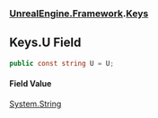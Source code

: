 ### [UnrealEngine.Framework](UnrealEngine_Framework.md 'UnrealEngine.Framework').[Keys](Keys.md 'UnrealEngine.Framework.Keys')
## Keys.U Field
```csharp
public const string U = U;
```
#### Field Value
[System.String](https://docs.microsoft.com/en-us/dotnet/api/System.String 'System.String')
